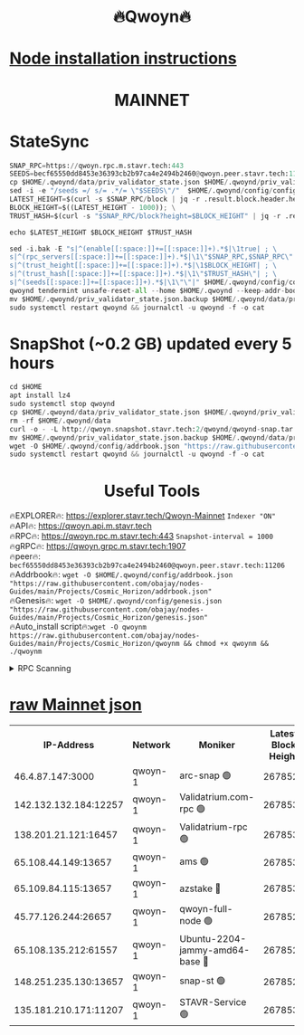 <h1 align="center"> 🔥Qwoyn🔥</h1>

[Node installation instructions](https://github.com/obajay/nodes-Guides/tree/main/Projects/Cosmic_Horizon)
=
<h1 align="center"> MAINNET</h1>

# StateSync
```python
SNAP_RPC=https://qwoyn.rpc.m.stavr.tech:443
SEEDS=becf65550dd8453e36393cb2b97ca4e2494b2460@qwoyn.peer.stavr.tech:11206
cp $HOME/.qwoynd/data/priv_validator_state.json $HOME/.qwoynd/priv_validator_state.json.backup
sed -i -e "/seeds =/ s/= .*/= \"$SEEDS\"/"  $HOME/.qwoynd/config/config.toml
LATEST_HEIGHT=$(curl -s $SNAP_RPC/block | jq -r .result.block.header.height); \
BLOCK_HEIGHT=$((LATEST_HEIGHT - 1000)); \
TRUST_HASH=$(curl -s "$SNAP_RPC/block?height=$BLOCK_HEIGHT" | jq -r .result.block_id.hash)

echo $LATEST_HEIGHT $BLOCK_HEIGHT $TRUST_HASH

sed -i.bak -E "s|^(enable[[:space:]]+=[[:space:]]+).*$|\1true| ; \
s|^(rpc_servers[[:space:]]+=[[:space:]]+).*$|\1\"$SNAP_RPC,$SNAP_RPC\"| ; \
s|^(trust_height[[:space:]]+=[[:space:]]+).*$|\1$BLOCK_HEIGHT| ; \
s|^(trust_hash[[:space:]]+=[[:space:]]+).*$|\1\"$TRUST_HASH\"| ; \
s|^(seeds[[:space:]]+=[[:space:]]+).*$|\1\"\"|" $HOME/.qwoynd/config/config.toml
qwoynd tendermint unsafe-reset-all --home $HOME/.qwoynd --keep-addr-book
mv $HOME/.qwoynd/priv_validator_state.json.backup $HOME/.qwoynd/data/priv_validator_state.json
sudo systemctl restart qwoynd && journalctl -u qwoynd -f -o cat
```
# SnapShot (~0.2 GB) updated every 5 hours
```python
cd $HOME
apt install lz4
sudo systemctl stop qwoynd
cp $HOME/.qwoynd/data/priv_validator_state.json $HOME/.qwoynd/priv_validator_state.json.backup
rm -rf $HOME/.qwoynd/data
curl -o - -L http://qwoyn.snapshot.stavr.tech:2/qwoynd/qwoynd-snap.tar.lz4 | lz4 -c -d - | tar -x -C $HOME/.qwoynd --strip-components 2
mv $HOME/.qwoynd/priv_validator_state.json.backup $HOME/.qwoynd/data/priv_validator_state.json
wget -O $HOME/.qwoynd/config/addrbook.json "https://raw.githubusercontent.com/obajay/nodes-Guides/main/Projects/Cosmic_Horizon/addrbook.json"
sudo systemctl restart qwoynd && journalctl -u qwoynd -f -o cat
```

 <h1 align="center"> Useful Tools</h1>

🔥EXPLORER🔥:     https://explorer.stavr.tech/Qwoyn-Mainnet        `Indexer "ON"` \
🔥API🔥:          https://qwoyn.api.m.stavr.tech \
🔥RPC🔥:          https://qwoyn.rpc.m.stavr.tech:443              `Snapshot-interval = 1000` \
🔥gRPC🔥:         https://qwoyn.grpc.m.stavr.tech:1907 \
🔥peer🔥:         `becf65550dd8453e36393cb2b97ca4e2494b2460@qwoyn.peer.stavr.tech:11206` \
🔥Addrbook🔥:  `wget -O $HOME/.qwoynd/config/addrbook.json "https://raw.githubusercontent.com/obajay/nodes-Guides/main/Projects/Cosmic_Horizon/addrbook.json"` \
🔥Genesis🔥:  `wget -O $HOME/.qwoynd/config/genesis.json "https://raw.githubusercontent.com/obajay/nodes-Guides/main/Projects/Cosmic_Horizon/genesis.json"` \
🔥Auto_install script🔥:`wget -O qwoynm https://raw.githubusercontent.com/obajay/nodes-Guides/main/Projects/Cosmic_Horizon/qwoynm && chmod +x qwoynm && ./qwoynm`

<details>
<summary>RPC Scanning</summary>

<h2 align="center"> We scan nodes in real time every 4 hours. And we provide the final result of RPC endpoints.
We cannot influence the operation of these nodes in any way. </h2>


```python
If Voting Power is higher than 0 --> then the Node is a validator of the network and may be subject to attack and be a potential threat to the chain.
```
```python
We marked such validators with a red symbol
```

</details>

[raw Mainnet json](https://rpc-check.qwoynm.stavr.tech/qwoynm/rpc-qwoynm-result.json)
=


<table><tr><th>IP-Address</th><th>Network</th><th>Moniker</th><th>Latest Block Height</th><th>Earliest Block Height</th><th>Catching Up</th><th>Tx Index</th><th>Voting Power</th><th>Scan Time</th></tr><tr><td>46.4.87.147:3000</td><td>qwoyn-1</td><td>arc-snap 🟢</td><td>2678528</td><td>1</td><td>False</td><td>on</td><td>0</td><td>2023-12-09T09:07:08.917781642UTC</td></tr><tr><td>142.132.132.184:12257</td><td>qwoyn-1</td><td>Validatrium.com-rpc 🟢</td><td>2678530</td><td>1</td><td>False</td><td>on</td><td>0</td><td>2023-12-09T09:07:22.810055989UTC</td></tr><tr><td>138.201.21.121:16457</td><td>qwoyn-1</td><td>Validatrium-rpc 🟢</td><td>2678531</td><td>1</td><td>False</td><td>on</td><td>0</td><td>2023-12-09T09:07:25.181063374UTC</td></tr><tr><td>65.108.44.149:13657</td><td>qwoyn-1</td><td>ams 🟢</td><td>2678532</td><td>1</td><td>False</td><td>on</td><td>0</td><td>2023-12-09T09:07:34.096174253UTC</td></tr><tr><td>65.109.84.115:13657</td><td>qwoyn-1</td><td>azstake 🔴</td><td>2678532</td><td>1942001</td><td>False</td><td>off</td><td>45132</td><td>2023-12-09T09:07:34.437195894UTC</td></tr><tr><td>45.77.126.244:26657</td><td>qwoyn-1</td><td>qwoyn-full-node 🟢</td><td>2678529</td><td>2170001</td><td>False</td><td>on</td><td>0</td><td>2023-12-09T09:07:14.368389512UTC</td></tr><tr><td>65.108.135.212:61557</td><td>qwoyn-1</td><td>Ubuntu-2204-jammy-amd64-base 🔴</td><td>2678527</td><td>2352001</td><td>False</td><td>off</td><td>111750</td><td>2023-12-09T09:07:06.605327076UTC</td></tr><tr><td>148.251.235.130:13657</td><td>qwoyn-1</td><td>snap-st 🟢</td><td>2678528</td><td>2427001</td><td>False</td><td>off</td><td>0</td><td>2023-12-09T09:07:11.200133417UTC</td></tr><tr><td>135.181.210.171:11207</td><td>qwoyn-1</td><td>STAVR-Service 🟢</td><td>2678531</td><td>2675001</td><td>False</td><td>on</td><td>0</td><td>2023-12-09T09:07:29.654242153UTC</td></tr></table>
